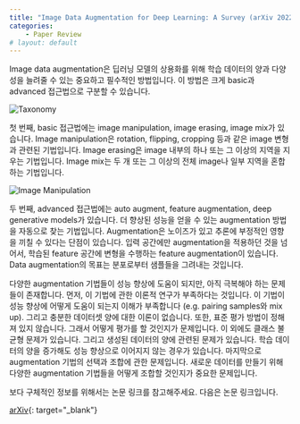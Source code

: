 ```yaml
---
title: "Image Data Augmentation for Deep Learning: A Survey (arXiv 2022)"
categories:
    - Paper Review
# layout: default
---
```

Image data augmentation은 딥러닝 모델의 상용화를 위해 학습 데이터의 양과 다양성을 늘려줄 수 있는 중요하고 필수적인 방법입니다. 이 방법은 크게 basic과 advanced 접근법으로 구분할 수 있습니다.

![Taxonomy](https://github.com/developerTae/developerTae.github.io/assets/46318721/fe34cc31-c04d-4c37-806b-bb20a12874db)

첫 번째, basic 접근법에는 image manipulation, image erasing, image mix가 있습니다. Image manipulation은 rotation, flipping, cropping 등과 같은 image 변형과 관련된 기법입니다. Image erasing은 image 내부의 하나 또는 그 이상의 지역을 지우는 기법입니다. Image mix는 두 개 또는 그 이상의 전체 image나 일부 지역을 혼합하는 기법입니다.

![Image Manipulation](https://github.com/developerTae/developerTae.github.io/assets/46318721/c8746890-7fa0-43d0-a903-7e85ec20b02d)

두 번째, advanced 접근법에는 auto augment, feature augmentation, deep generative models가 있습니다. 더 향상된 성능을 얻을 수 있는 augmentation 방법을 자동으로 찾는 기법입니다. Augmentation은 노이즈가 있고 추론에 부정적인 영향을 끼칠 수 있다는 단점이 있습니다. 입력 공간에만 augmentation을 적용하던 것을 넘어서, 학습된 feature 공간에 변형을 수행하는 feature augmentation이 있습니다. Data augmentation의 목표는 분포로부터 샘플들을 그려내는 것입니다.

다양한 augmentation 기법들이 성능 향상에 도움이 되지만, 아직 극복해야 하는 문제들이 존재합니다. 먼저, 이 기법에 관한 이론적 연구가 부족하다는 것입니다. 이 기법이 성능 향상에 어떻게 도움이 되는지 이해가 부족합니다 (e.g. pairing samples와 mix up). 그리고 충분한 데이터셋 양에 대한 이론이 없습니다. 또한, 표준 평가 방법이 정해져 있지 않습니다. 그래서 어떻게 평가를 할 것인지가 문제입니다.  이 외에도 클래스 불균형 문제가 있습니다. 그리고 생성된 데이터의 양에 관련된 문제가 있습니다. 학습 데이터의 양을 증가해도 성능 향상으로 이어지지 않는 경우가 있습니다. 마지막으로 augmentation 기법의 선택과 조합에 관한 문제입니다. 새로운 데이터를 만들기 위해 다양한 augmentation 기법들을 어떻게 조합할 것인지가 중요한 문제입니다.

보다 구체적인 정보를 위해서는 논문 링크를 참고해주세요. 다음은 논문 링크입니다.

[arXiv](https://arxiv.org/abs/2204.08610){: target="_blank"}